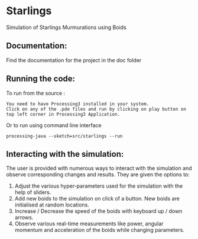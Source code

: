 # Starlings
Simulation of Starlings Murmurations using Boids

## Documentation:
Find the documentation for the project in the doc folder

## Running the code:
To run from the source :
```
You need to have Processing3 installed in your system.
Click on any of the .pde files and run by clicking on play button on top left corner in Processing3 Application.
```
Or to run using command line interface
```
processing-java --sketch=src/starlings --run
```

## Interacting with the simulation:
The user is provided with numerous ways to interact with the simulation and observe corresponding changes and results. They are given the options to:  
1. Adjust the various hyper-parameters used for the simulation with the help of sliders.  
2. Add new boids to the simulation on click of a button. New boids are initialised at random locations.  
3. Increase / Decrease the speed of the boids with keyboard up / down arrows.  
4. Observe various real-time measurements like power, angular momentum and acceleration of the boids while changing parameters.


